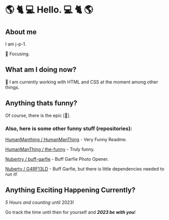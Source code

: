 # :earth_americas: :cat2: :computer: Hello. :computer: :cat2: :earth_americas:

## About me

I am j-p-1.

:dart: Focusing.

## What am I doing now?

:book: I am currently working with HTML and CSS at the moment among other things.

## Anything thats funny?

Of course, there is the epic [:troll:].

### Also, here is some other funny stuff (repositories):

[HumanManthing / HumanManThing](https://github.com/HumanManThing/HumanManThing) - Very Funny Readme.

[HumanManThing / the-funny](https://github.com/HumanManThing/the-funny) - Truly funny.

[Nubertry / buff-garfie](https://github.com/Nubertry/buff-garfie) - Buff Garfie Photo Opener.

[Nuberty / G4RF13LD](https://github.com/Nubertry/G4RF13LD) - Buff Garfie, but there is little dependencies needed to run it!

## Anything Exciting Happening Currently?

*5 Hours and counting* until 2023!

Go track the time until then for yourself and *__2023 be with you__*!
